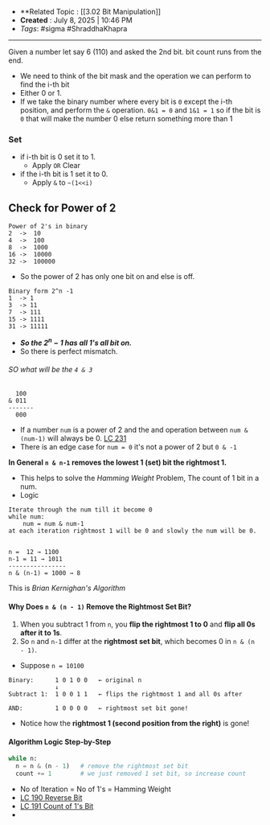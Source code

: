 - **Related Topic :  [[3.02 Bit Manipulation]]
- **Created** : July 8, 2025 | 10:46 PM
- *Tags*: #sigma #ShraddhaKhapra 
---
Given a number let say 6 (110) and asked the 2nd bit. bit count runs from the end.
- We need to think of the bit mask and the operation we can perform to find the i-th bit
- Either 0 or 1.
- If we take the binary number where every bit is `0` except the i-th position, and perform the `&` operation. `0&1 = 0` and `1&1 = 1` so if the bit is `0` that will make the number 0 else return something more than 1
### Set
- if i-th bit is 0 set it to 1.
	- Apply `OR`
Clear
- if the i-th bit is 1 set it to 0.
	- Apply `&` to `~(1<<i)`


## Check for Power of 2

```
Power of 2's in binary
2  ->  10
4  ->  100
8  ->  1000
16 ->  10000
32 ->  100000
```
- So the power of 2 has only one bit on and else is off.
```
Binary form 2^n -1
1  -> 1
3  -> 11
7  -> 111
15 -> 1111
31 -> 11111
```
- ***So the $2^n -1$ has all 1's all bit on.***
- So there is perfect mismatch.
###### SO what will be the `4 & 3`
```
  100 
& 011
-------
  000
```
- If a number `num` is a power of 2 and the and operation between `num & (num-1)` will always be 0.
[LC 231](https://leetcode.com/problems/power-of-two/description/)
- There is an edge case for `num = 0` it's not a power of 2 but `0 & -1`

**In General `n & n-1` removes the lowest 1 (set) bit the rightmost 1.**
- This helps to solve the *Hamming Weight* Problem, The count of 1 bit in a num.
- Logic
```pseudo
Iterate through the num till it become 0
while num:
	num = num & num-1
at each iteration rightmost 1 will be 0 and slowly the num will be 0.


n =  12 → 1100
n-1 = 11 → 1011
----------------
n & (n-1) = 1000 → 8

```
This is *Brian Kernighan's Algorithm*

#### Why Does `n & (n - 1)` Remove the Rightmost Set Bit?

1. When you subtract 1 from `n`, you **flip the rightmost 1 to 0** and **flip all 0s after it to 1s**.
2. So `n` and `n-1` differ at the **rightmost set bit**, which becomes 0 in `n & (n - 1)`.
- Suppose `n = 10100`
```
Binary:      1 0 1 0 0   ← original n
             ↓
Subtract 1:  1 0 0 1 1   ← flips the rightmost 1 and all 0s after

AND:         1 0 0 0 0   ← rightmost set bit gone!

```
- Notice how the **rightmost 1 (second position from the right)** is gone!
#### Algorithm Logic Step-by-Step

```python
while n:
  n = n & (n - 1)   # remove the rightmost set bit
  count += 1        # we just removed 1 set bit, so increase count
```

- No of Iteration = No of 1's = Hamming Weight
 - [LC 190 Reverse Bit](https://leetcode.com/problems/reverse-bits/description/)
 - [LC 191 Count of 1's Bit ](https://leetcode.com/problems/number-of-1-bits/description/)
 - 